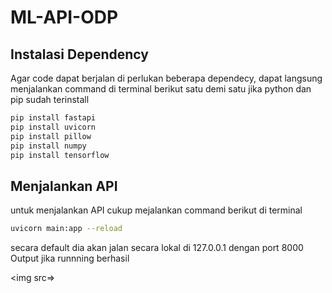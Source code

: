# ML-API-ODP

## Instalasi Dependency
Agar code dapat berjalan di perlukan beberapa dependecy, dapat langsung menjalankan command di terminal berikut satu demi satu jika python dan pip sudah terinstall
```bash
pip install fastapi
pip install uvicorn
pip install pillow
pip install numpy
pip install tensorflow
```

## Menjalankan API
untuk menjalankan API cukup mejalankan command berikut di terminal
```bash
uvicorn main:app --reload
```
secara default dia akan jalan secara lokal di 127.0.0.1 dengan port 8000 Output jika runnning berhasil

<img src=>
